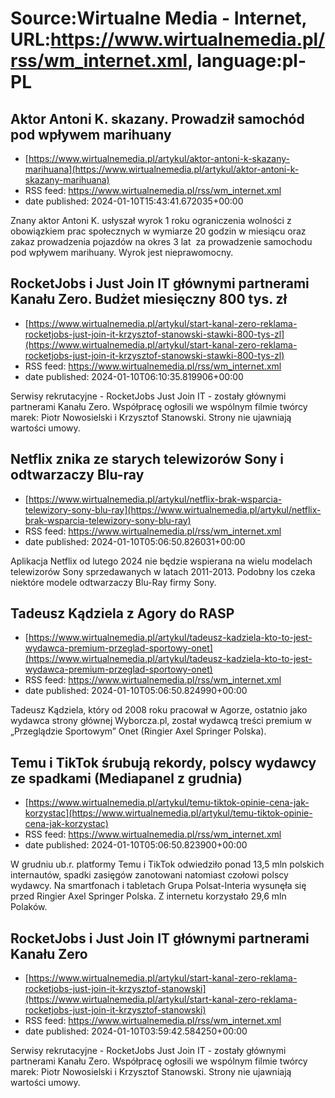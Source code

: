 # Source:Wirtualne Media - Internet, URL:https://www.wirtualnemedia.pl/rss/wm_internet.xml, language:pl-PL

## Aktor Antoni K. skazany. Prowadził samochód pod wpływem marihuany
 - [https://www.wirtualnemedia.pl/artykul/aktor-antoni-k-skazany-marihuana](https://www.wirtualnemedia.pl/artykul/aktor-antoni-k-skazany-marihuana)
 - RSS feed: https://www.wirtualnemedia.pl/rss/wm_internet.xml
 - date published: 2024-01-10T15:43:41.672035+00:00

Znany aktor Antoni K. usłyszał wyrok 1 roku ograniczenia wolności z obowiązkiem prac społecznych w wymiarze 20 godzin w miesiącu oraz zakaz prowadzenia pojazdów na okres 3 lat  za prowadzenie samochodu pod wpływem marihuany. Wyrok jest nieprawomocny.

## RocketJobs i Just Join IT głównymi partnerami Kanału Zero. Budżet miesięczny 800 tys. zł
 - [https://www.wirtualnemedia.pl/artykul/start-kanal-zero-reklama-rocketjobs-just-join-it-krzysztof-stanowski-stawki-800-tys-zl](https://www.wirtualnemedia.pl/artykul/start-kanal-zero-reklama-rocketjobs-just-join-it-krzysztof-stanowski-stawki-800-tys-zl)
 - RSS feed: https://www.wirtualnemedia.pl/rss/wm_internet.xml
 - date published: 2024-01-10T06:10:35.819906+00:00

Serwisy rekrutacyjne - RocketJobs Just Join IT - zostały głównymi partnerami Kanału Zero. Współpracę ogłosili we wspólnym filmie twórcy marek: Piotr Nowosielski i Krzysztof Stanowski. Strony nie ujawniają wartości umowy.

## Netflix znika ze starych telewizorów Sony i odtwarzaczy Blu-ray
 - [https://www.wirtualnemedia.pl/artykul/netflix-brak-wsparcia-telewizory-sony-blu-ray](https://www.wirtualnemedia.pl/artykul/netflix-brak-wsparcia-telewizory-sony-blu-ray)
 - RSS feed: https://www.wirtualnemedia.pl/rss/wm_internet.xml
 - date published: 2024-01-10T05:06:50.826031+00:00

Aplikacja Netflix od lutego 2024 nie będzie wspierana na wielu modelach telewizorów Sony sprzedawanych w latach 2011-2013. Podobny los czeka niektóre modele odtwarzaczy Blu-Ray firmy Sony.

## Tadeusz Kądziela z Agory do RASP
 - [https://www.wirtualnemedia.pl/artykul/tadeusz-kadziela-kto-to-jest-wydawca-premium-przeglad-sportowy-onet](https://www.wirtualnemedia.pl/artykul/tadeusz-kadziela-kto-to-jest-wydawca-premium-przeglad-sportowy-onet)
 - RSS feed: https://www.wirtualnemedia.pl/rss/wm_internet.xml
 - date published: 2024-01-10T05:06:50.824990+00:00

Tadeusz Kądziela, który od 2008 roku pracował w Agorze, ostatnio jako wydawca strony głównej Wyborcza.pl, został wydawcą treści premium w „Przeglądzie Sportowym” Onet (Ringier Axel Springer Polska).

## Temu i TikTok śrubują rekordy, polscy wydawcy ze spadkami (Mediapanel z grudnia)
 - [https://www.wirtualnemedia.pl/artykul/temu-tiktok-opinie-cena-jak-korzystac](https://www.wirtualnemedia.pl/artykul/temu-tiktok-opinie-cena-jak-korzystac)
 - RSS feed: https://www.wirtualnemedia.pl/rss/wm_internet.xml
 - date published: 2024-01-10T05:06:50.823900+00:00

W grudniu ub.r. platformy Temu i TikTok odwiedziło ponad 13,5 mln polskich internautów, spadki zasięgów zanotowani natomiast czołowi polscy wydawcy. Na smartfonach i tabletach Grupa Polsat-Interia wysunęła się przed Ringier Axel Springer Polska. Z internetu korzystało 29,6 mln Polaków.

## RocketJobs i Just Join IT głównymi partnerami Kanału Zero
 - [https://www.wirtualnemedia.pl/artykul/start-kanal-zero-reklama-rocketjobs-just-join-it-krzysztof-stanowski](https://www.wirtualnemedia.pl/artykul/start-kanal-zero-reklama-rocketjobs-just-join-it-krzysztof-stanowski)
 - RSS feed: https://www.wirtualnemedia.pl/rss/wm_internet.xml
 - date published: 2024-01-10T03:59:42.584250+00:00

Serwisy rekrutacyjne - RocketJobs Just Join IT - zostały głównymi partnerami Kanału Zero. Współpracę ogłosili we wspólnym filmie twórcy marek: Piotr Nowosielski i Krzysztof Stanowski. Strony nie ujawniają wartości umowy.

